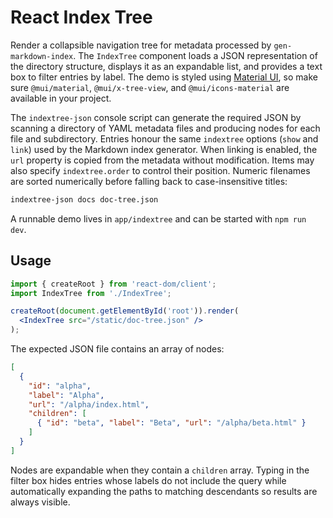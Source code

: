 # React Index Tree

Render a collapsible navigation tree for metadata processed by
`gen-markdown-index`. The `IndexTree` component loads a JSON
representation of the directory structure, displays it as an expandable
list, and provides a text box to filter entries by label. The demo is
styled using [Material UI](https://mui.com/), so make sure
`@mui/material`, `@mui/x-tree-view`, and `@mui/icons-material` are available in
your project.

The `indextree-json` console script can generate the required JSON by
scanning a directory of YAML metadata files and producing nodes for each
file and subdirectory. Entries honour the same `indextree`
options (`show` and `link`) used by the Markdown index generator. When
linking is enabled, the `url` property is copied from the metadata
without modification. Items may also specify `indextree.order` to control
their position. Numeric filenames are sorted numerically before falling
back to case-insensitive titles:

```bash
indextree-json docs doc-tree.json
```

A runnable demo lives in `app/indextree` and can be started with `npm run dev`.

## Usage

```jsx
import { createRoot } from 'react-dom/client';
import IndexTree from './IndexTree';

createRoot(document.getElementById('root')).render(
  <IndexTree src="/static/doc-tree.json" />
);
```

The expected JSON file contains an array of nodes:

```json
[
  {
    "id": "alpha",
    "label": "Alpha",
    "url": "/alpha/index.html",
    "children": [
      { "id": "beta", "label": "Beta", "url": "/alpha/beta.html" }
    ]
  }
]
```

Nodes are expandable when they contain a `children` array. Typing in the
filter box hides entries whose labels do not include the query while
automatically expanding the paths to matching descendants so results are
always visible.
